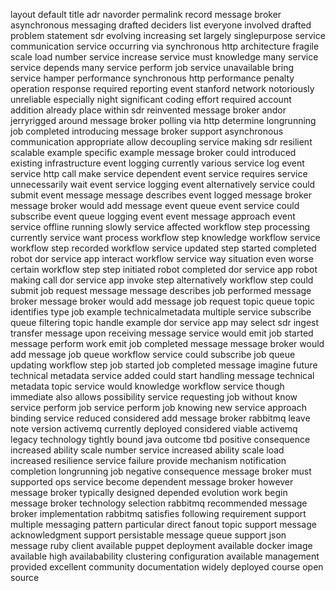 layout default title adr navorder permalink record message broker asynchronous messaging drafted deciders list everyone involved drafted problem statement sdr evolving increasing set largely singlepurpose service communication service occurring via synchronous http architecture fragile scale load number service increase service must knowledge many service service depends many service perform job service unavailable bring service hamper performance synchronous http performance penalty operation response required reporting event stanford network notoriously unreliable especially night significant coding effort required account addition already place within sdr reinvented message broker andor jerryrigged around message broker polling via http determine longrunning job completed introducing message broker support asynchronous communication appropriate allow decoupling service making sdr resilient scalable example specific example message broker could introduced existing infrastructure event logging currently various service log event service http call make service dependent event service requires service unnecessarily wait event service logging event alternatively service could submit event message message describes event logged message broker message broker would add message event queue event service could subscribe event queue logging event event message approach event service offline running slowly service affected workflow step processing currently service want process workflow step knowledge workflow service workflow step recorded workflow service updated step started completed robot dor service app interact workflow service way situation even worse certain workflow step step initiated robot completed dor service app robot making call dor service app invoke step alternatively workflow step could submit job request message message describes job performed message broker message broker would add message job request topic queue topic identifies type job example technicalmetadata multiple service subscribe queue filtering topic handle example dor service app may select sdr ingest transfer message upon receiving message service would emit job started message perform work emit job completed message message broker would add message job queue workflow service could subscribe job queue updating workflow step job started job completed message imagine future technical metadata service added could start handling message technical metadata topic service would knowledge workflow service though immediate also allows possibility service requesting job without know service perform job service perform job knowing new service approach binding service reduced considered add message broker rabbitmq leave note version activemq currently deployed considered viable activemq legacy technology tightly bound java outcome tbd positive consequence increased ability scale number service increased ability scale load increased resilience service failure provide mechanism notification completion longrunning job negative consequence message broker must supported ops service become dependent message broker however message broker typically designed depended evolution work begin message broker technology selection rabbitmq recommended message broker implementation rabbitmq satisfies following requirement support multiple messaging pattern particular direct fanout topic support message acknowledgment support persistable message queue support json message ruby client available puppet deployment available docker image available high availabability clustering configuration available management provided excellent community documentation widely deployed course open source